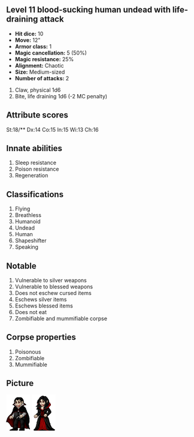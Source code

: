 ## Level 11 blood-sucking human undead with life-draining attack
- **Hit dice:** 10
- **Move:** 12"
- **Armor class:** 1
- **Magic cancellation:** 5 (50%)
- **Magic resistance:** 25%
- **Alignment:** Chaotic
- **Size:** Medium-sized
- **Number of attacks:** 2
1. Claw, physical 1d6
2. Bite, life draining 1d6 (-2 MC penalty)
## Attribute scores
St:18/** Dx:14 Co:15 In:15 Wi:13 Ch:16
## Innate abilities
1. Sleep resistance
2. Poison resistance
3. Regeneration
## Classifications
1. Flying
2. Breathless
3. Humanoid
4. Undead
5. Human
6. Shapeshifter
7. Speaking
## Notable
1. Vulnerable to silver weapons
2. Vulnerable to blessed weapons
3. Does not eschew cursed items
4. Eschews silver items
5. Eschews blessed items
6. Does not eat
7. Zombifiable and mummifiable corpse
## Corpse properties
1. Poisonous
2. Zombifiable
3. Mummifiable
## Picture
![Vampire](https://github.com/hyvanmielenpelit/GnollHackTileSet/blob/main/Monsters/vampire/vampire.png) ![Vampire](https://github.com/hyvanmielenpelit/GnollHackTileSet/blob/main/Monsters/vampire/vampire_female.png)
